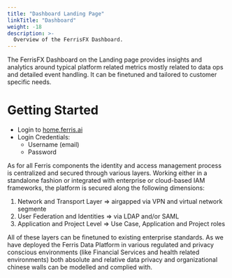 ```yaml
---
title: "Dashboard Landing Page"
linkTitle: "Dashboard"
weight: -18
description: >-
  Overview of the FerrisFX Dashboard.
---
```


The FerrisFX Dashboard on the Landing page provides insights and analytics around typical platform related metrics mostly related to data ops and detailed event handling. It can be finetuned and tailored to customer specific needs. 

# Getting Started

* Login to [home.ferris.ai](http://home.ferris.ai/)
* Login Credentials: 
  - Username (email)
  - Password

As for all Ferris components the identity and access management process is centralized and secured through various layers. Working either in a standalone fashion or integrated with enterprise or cloud-based IAM frameworks, the platform is secured along the following dimensions:

1. Network and Transport Layer => airgapped via VPN and virtual network segmente
1. User Federation and Identities => via LDAP and/or SAML
1. Application and Project Level => Use Case, Application and Project roles

All of these layers can be finetuned to existing enterprise standards. As we have deployed the Ferris Data Platform in various regulated and privacy conscious environments (like Financial Services and health related environments) both absolute and relative data privacy and organizational chinese walls can be modelled and complied with. 